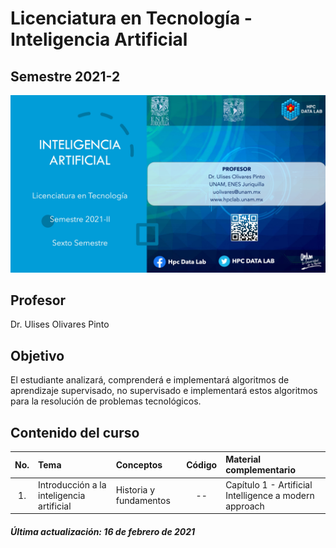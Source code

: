 # Licenciatura en Tecnología - Inteligencia Artificial
## Semestre 2021-2

![alt text](figs/logoIA.jpg)

## Profesor
Dr. Ulises Olivares Pinto

## Objetivo
El estudiante analizará, comprenderá e implementará algoritmos de aprendizaje supervisado, no supervisado e implementará estos algoritmos para la resolución de problemas tecnológicos.

## Contenido del curso
| No.        | Tema           | Conceptos |Código  |  Material complementario|
| :-------------: |:-------------| :-------------|:-----:| :-----|
| 1.              | Introducción a la inteligencia artificial| Historia y fundamentos |   --   | Capítulo 1 - Artificial Intelligence a modern approach | 


##### Última actualización: 16 de febrero de 2021
